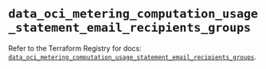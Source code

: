 # `data_oci_metering_computation_usage_statement_email_recipients_groups`

Refer to the Terraform Registry for docs: [`data_oci_metering_computation_usage_statement_email_recipients_groups`](https://registry.terraform.io/providers/oracle/oci/6.18.0/docs/data-sources/metering_computation_usage_statement_email_recipients_groups).

